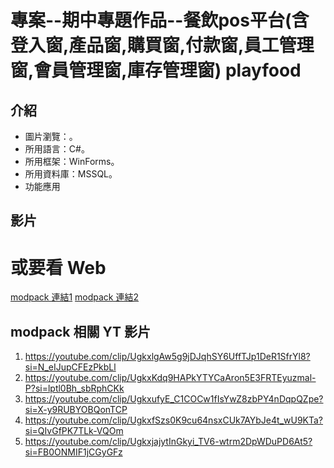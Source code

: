 # 專案--期中專題作品--餐飲pos平台(含登入窗,產品窗,購買窗,付款窗,員工管理窗,會員管理窗,庫存管理窗) playfood

## 介紹
- 圖片瀏覽：[]()。
- 所用語言：C#。
- 所用框架：WinForms。
- 所用資料庫：MSSQL。
- 功能應用

## 影片


# 或要看 Web
[modpack 連結1](https://github.com/c-cat-er/ModPack)
[modpack 連結2]()

## modpack 相關 YT 影片
1. https://youtube.com/clip/UgkxlgAw5g9jDJqhSY6UffTJp1DeR1SfrYl8?si=N_eIJupCFEzPkbLl
2. https://youtube.com/clip/UgkxKdq9HAPkYTYCaAron5E3FRTEyuzmal-P?si=lptl0Bh_sbRphCKk
3. https://youtube.com/clip/UgkxufyE_C1COCw1fIsYwZ8zbPY4nDqpQZpe?si=X-y9RUBYOBQonTCP
4. https://youtube.com/clip/UgkxfSzs0K9cu64nsxCUk7AYbJe4t_wU9KTa?si=QIvGfPK7TLk-VQOm
5. https://youtube.com/clip/UgkxjajytInGkyi_TV6-wtrm2DpWDuPD6At5?si=FB0ONMIF1jCGyGFz
